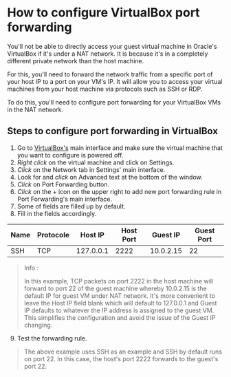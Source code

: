 # How to configure VirtualBox port forwarding
You'll not be able to directly access your guest virtual machine in
Oracle's VirtualBox if it's under a NAT network. It is because it's in a
completely different private network than the host machine.

For this, you'll need to forward the network traffic from a specific
port of your host IP to a port on your VM's IP. It will allow you to
access your virtual machines from your host machine via protocols
such as SSH or RDP.

To do this, you'll need to configure port forwarding for your
VirtualBox VMs in the NAT network.

## Steps to configure port forwarding in VirtualBox
1. Go to [VirtualBox's](https://www.virtualbox.org/) main interface and make sure the virtual machine that you want to configure is powered off.
2. *Right click* on the virtual machine and click on Settings.
3. *Click* on the Network tab in Settings' main interface.
4. Look for and *click* on Advanced text at the bottom of the window.
5. *Click* on Port Forwarding button.
6. *Click* on the + icon on the upper right to add new port forwarding rule in Port Forwarding's main interface.
7. Some of fields are filled up by default. 
8. Fill in the fields accordingly.

| Name | Protocole | Host IP   | Host Port | Guest IP  | Guest Port |
|------|-----------|-----------|-----------|-----------|------------|
| SSH  | TCP       | 127.0.0.1 | 2222      | 10.0.2.15 | 22         |

> Info :
> 
> In this example, TCP packets on port 2222 in the host machine will forward to port 22 of the guest machine whereby 10.0.2.15 is the default IP for guest VM under NAT network.
> It's more convenient to leave the Host IP field blank which will default to 127.0.0.1 and Guest IP defaults to whatever the IP address is assigned to the guest VM. This simplifies the configuration and avoid the issue of the Guest IP changing.

9. Test the forwarding rule.

> The above example uses SSH as an example and SSH by default runs on port 22. In this case, the host's port 2222 forwards to the guest's port 22.

